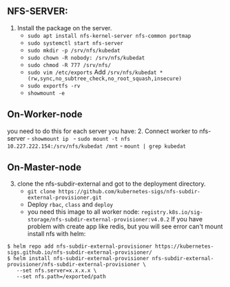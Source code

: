 ## NFS-SERVER:

1. Install the package on the server. 
	- `sudo apt install nfs-kernel-server nfs-common portmap` 
	- `sudo systemctl start nfs-server`
	-  `sudo mkdir -p /srv/nfs/kubedat`
	- `sudo chown -R nobody: /srv/nfs/kubedat`
	- `sudo chmod -R 777 /srv/nfs/`
	- `sudo vim /etc/exports`  Add `/srv/nfs/kubedat *(rw,sync,no_subtree_check,no_root_squash,insecure)`
	- `sudo exportfs -rv`
	- `showmount -e`

## On-Worker-node
you need to do this for each server you have:
2. Connect worker to nfs-server
	- `showmount ip `
	-  `sudo mount -t nfs 10.227.222.154:/srv/nfs/kubedat /mnt`
	-  `mount | grep kubedat`

## On-Master-node
3. clone the nfs-subdir-external and got to the deployment directory.
	- `git clone https://github.com/kubernetes-sigs/nfs-subdir-external-provisioner.git`
	- Deploy `rbac`, `class` and `deploy`
	- you need this image to all worker node: `registry.k8s.io/sig-storage/nfs-subdir-external-provisioner:v4.0.2`
 If you have problem with create app like redis, but you will see error can't mount install nfs with helm:
 ```
 $ helm repo add nfs-subdir-external-provisioner https://kubernetes-sigs.github.io/nfs-subdir-external-provisioner/
$ helm install nfs-subdir-external-provisioner nfs-subdir-external-provisioner/nfs-subdir-external-provisioner \
    --set nfs.server=x.x.x.x \
    --set nfs.path=/exported/path
```